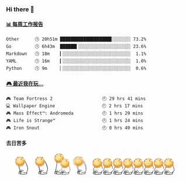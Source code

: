 ### Hi there 👋  

 <!-- waka-box start -->
#### <a href="https://gist.github.com/51d75cccce903a25b1f8cd7ca9d3a329" target="_blank">📊 每周工作报告</a>
```text
Other      🕓 20h51m ███████████████████▊░░░░░░░ 73.2%
Go         🕓 6h43m  ██████▍░░░░░░░░░░░░░░░░░░░░ 23.6%
Markdown   🕓 18m    ▎░░░░░░░░░░░░░░░░░░░░░░░░░░  1.1%
YAML       🕓 16m    ▎░░░░░░░░░░░░░░░░░░░░░░░░░░  1.0%
Python     🕓 9m     ▏░░░░░░░░░░░░░░░░░░░░░░░░░░  0.6%
```
<!-- Powered by https://github.com/journey-ad/waka-box-go . -->
<!-- waka-box end -->


 <!-- steam-box start -->
#### <a href="https://gist.github.com/3b0d2519577a02ab95e5d0d7ca4fa814" target="_blank">🎮 最近我在玩…</a>
```text
🎮 Team Fortress 2                   🕘 29 hrs 41 mins
💻 Wallpaper Engine                  🕘 2 hrs 17 mins
🎮 Mass Effect™: Andromeda           🕘 1 hrs 29 mins
🎮 Life is Strange™                  🕘 1 hrs 24 mins
🎮 Iron Snout                        🕘 0 hrs 49 mins
```
<!-- Powered by https://github.com/YouEclipse/steam-box . -->
<!-- steam-box end -->

#### 去日苦多
![](990672b3e82963502a597c34e55546b5.gif)


<!--
**oneto1/oneto1** is a ✨ _special_ ✨ repository because its `README.md` (this file) appears on your GitHub profile.

Here are some ideas to get you started:

- 🔭 I’m currently working on ...
- 🌱 I’m currently learning ...
- 👯 I’m looking to collaborate on ...
- 🤔 I’m looking for help with ...
- 💬 Ask me about ...
- 📫 How to reach me: ...
- 😄 Pronouns: ...
- ⚡ Fun fact: ...
-->
